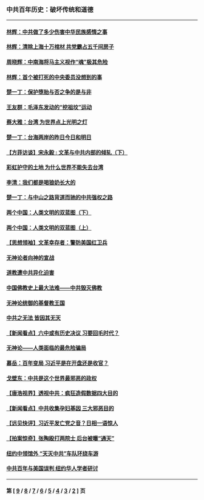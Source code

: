 ### 中共百年历史：破坏传统和道德
---
#### [林辉：中共做了多少伤害中华民族感情之事](../../pages/nf1176114/n14070968.md?09200430) 
#### [林辉：清除上海十万棺材 共党霸占五千间房子](../../pages/nf1176114/n14033735.md?09200430) 
#### [周晓辉：中南海将马主义视作“魂”极其危险](../../pages/nf1176114/n14026892.md?09200430) 
#### [林辉：首个被打死的中央委员没想到的事](../../pages/nf1176114/n13987400.md?09200430) 
#### [楚一丁：保护堕胎与否之争的是与非](../../pages/nf1176114/n13815642.md?09200430) 
#### [王友群：毛泽东发动的“挖祖坟”运动](../../pages/nf1176114/n13723639.md?09200430) 
#### [蔡大雅：台湾 为世界点上光明之灯](../../pages/nf1176114/n13531530.md?09200430) 
#### [楚一丁：台海两岸的昨日今日和明日](../../pages/nf1176114/n13531468.md?09200430) 
#### [【方菲访谈】宋永毅 : 文革与中共内部的倾轧（下）](../../pages/nf1176114/n13486836.md?09200430) 
#### [彩虹护守的土地 为什么世界不能失去台湾](../../pages/nf1176114/n13476849.md?09200430) 
#### [李清：我们都是喝狼奶长大的](../../pages/nf1176114/n13471478.md?09200430) 
#### [楚一丁：与中山之路背道而驰的中共强权之路](../../pages/nf1176114/n13437270.md?09200430) 
#### [两个中国：人类文明的双蓝图（下）](../../pages/nf1176114/n13423132.md?09200430) 
#### [两个中国：人类文明的双蓝图（上）](../../pages/nf1176114/n13422687.md?09200430) 
#### [【思想领袖】文革幸存者：警防美国红卫兵](../../pages/nf1176114/n13339289.md?09200430) 
#### [无神论者向神的宣战](../../pages/nf1176114/n13281535.md?09200430) 
#### [道教遭中共异化迫害](../../pages/nf1176114/n13281463.md?09200430) 
#### [中国佛教史上最大法难——中共毁灭佛教](../../pages/nf1176114/n13281397.md?09200430) 
#### [无神论统御的基督教王国](../../pages/nf1176114/n13281280.md?09200430) 
#### [中共之无法 皆因其无天](../../pages/nf1176114/n13281088.md?09200430) 
#### [【新闻看点】六中或有历史决议 习要回毛时代？](../../pages/nf1176114/n13222895.md?09200430) 
#### [无神论——人类面临的最危险骗局](../../pages/nf1176114/n13196137.md?09200430) 
#### [慕岳：百年变局 习近平是在开盘还是收官？](../../pages/nf1176114/n13206516.md?09200430) 
#### [戈壁东：中共是这个世界最邪恶的政权](../../pages/nf1176114/n13085641.md?09200430) 
#### [【唐浩视界】透视中共：疯狂造假数据四大目的](../../pages/nf1176114/n13080590.md?09200430) 
#### [【新闻看点】中共收集孕妇基因 三大邪恶目的](../../pages/nf1176114/n13077182.md?09200430) 
#### [【远见快评】习近平发亡党之音？日相一语惊人](../../pages/nf1176114/n13074809.md?09200430) 
#### [【拍案惊奇】张陶殴打两院士 后台被曝“通天”](../../pages/nf1176114/n13070496.md?09200430) 
#### [纽约中领馆外 “天灭中共”车队环绕车游](../../pages/nf1176114/n13070693.md?09200430) 
#### [中共百年与美国误判 纽约华人学者研讨](../../pages/nf1176114/n13067969.md?09200430) 

---
#### 第 [ [9](./9.md?09200430) / [8](./8.md?09200430) / [7](./7.md?09200430) / [6](./6.md?09200430) / [5](./5.md?09200430) / [4](./4.md?09200430) / [3](./3.md?09200430) / [2](./2.md?09200430) ] 页
